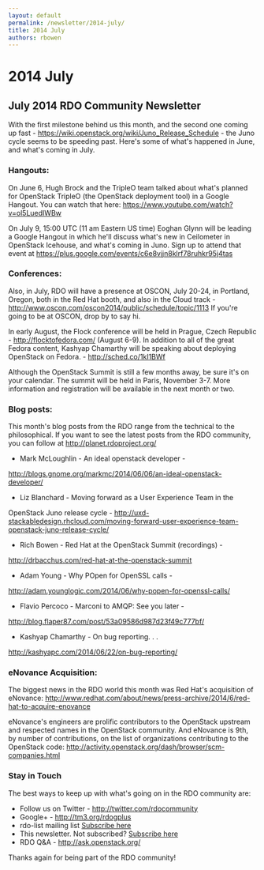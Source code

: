 ```yaml
---
layout: default
permalink: /newsletter/2014-july/
title: 2014 July
authors: rbowen
---
```


# 2014 July

## July 2014 RDO Community Newsletter

With the first milestone behind us this month, and the second one coming up fast - <https://wiki.openstack.org/wiki/Juno_Release_Schedule> - the Juno cycle seems to be speeding past. Here's some of what's happened in June, and what's coming in July.

### Hangouts:

On June 6, Hugh Brock and the TripleO team talked about what's planned for OpenStack TripleO (the OpenStack deployment tool) in a Google Hangout. You can watch that here: <https://www.youtube.com/watch?v=ol5LuedIWBw>

On July 9, 15:00 UTC (11 am Eastern US time) Eoghan Glynn will be leading a Google Hangout in which he'll discuss what's new in Ceilometer in OpenStack Icehouse, and what's coming in Juno. Sign up to attend that event at <https://plus.google.com/events/c6e8vjjn8klrf78ruhkr95j4tas>

### Conferences:

Also, in July, RDO will have a presence at OSCON, July 20-24, in Portland, Oregon, both in the Red Hat booth, and also in the Cloud track - <http://www.oscon.com/oscon2014/public/schedule/topic/1113> If you're going to be at OSCON, drop by to say hi.

In early August, the Flock conference will be held in Prague, Czech Republic - <http://flocktofedora.com/> (August 6-9). In addition to all of the great Fedora content, Kashyap Chamarthy will be speaking about deploying OpenStack on Fedora. - <http://sched.co/1kI1BWf>

Although the OpenStack Summit is still a few months away, be sure it's on your calendar. The summit will be held in Paris, November 3-7. More information and registration will be available in the next month or two.

### Blog posts:

This month's blog posts from the RDO range from the technical to the philosophical. If you want to see the latest posts from the RDO community, you can follow at <http://planet.rdoproject.org/>

*   Mark McLoughlin - An ideal openstack developer -

<http://blogs.gnome.org/markmc/2014/06/06/an-ideal-openstack-developer/>

*   Liz Blanchard - Moving forward as a User Experience Team in the

OpenStack Juno release cycle - <http://uxd-stackabledesign.rhcloud.com/moving-forward-user-experience-team-openstack-juno-release-cycle/>

*   Rich Bowen - Red Hat at the OpenStack Summit (recordings) -

<http://drbacchus.com/red-hat-at-the-openstack-summit>

*   Adam Young - Why POpen for OpenSSL calls -

<http://adam.younglogic.com/2014/06/why-popen-for-openssl-calls/>

*   Flavio Percoco - Marconi to AMQP: See you later -

<http://blog.flaper87.com/post/53a09586d987d23f49c777bf/>

*   Kashyap Chamarthy - On bug reporting. . .

<http://kashyapc.com/2014/06/22/on-bug-reporting/>

### eNovance Acquisition:

The biggest news in the RDO world this month was Red Hat's acquisition of eNovance: <http://www.redhat.com/about/news/press-archive/2014/6/red-hat-to-acquire-enovance>

eNovance's engineers are prolific contributors to the OpenStack upstream and respected names in the OpenStack community. And eNovance is 9th, by number of contributions, on the list of organizations contributing to the OpenStack code: <http://activity.openstack.org/dash/browser/scm-companies.html>

### Stay in Touch

The best ways to keep up with what's going on in the RDO community are:

*   Follow us on Twitter - <http://twitter.com/rdocommunity>
*   Google+ - <http://tm3.org/rdogplus>
*   rdo-list mailing list [Subscribe here](http://www.redhat.com/mailman/listinfo/rdo-list)
*   This newsletter. Not subscribed? [Subscribe here](http://www.redhat.com/mailman/listinfo/rdo-newsletter)
*   RDO Q&A - <http://ask.openstack.org/>

Thanks again for being part of the RDO community!
